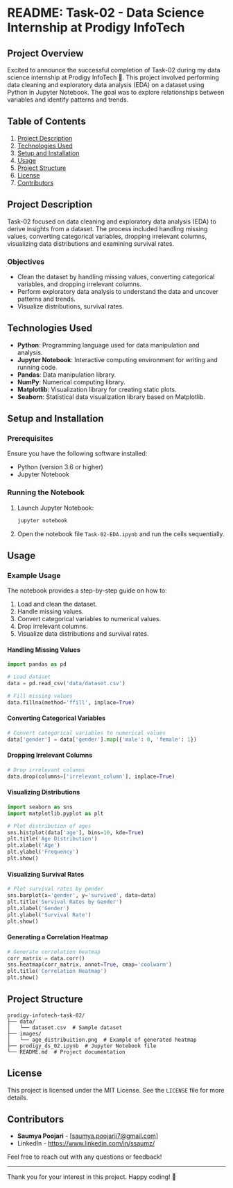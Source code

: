 # README: Task-02 - Data Science Internship at Prodigy InfoTech

## Project Overview

Excited to announce the successful completion of Task-02 during my data science internship at Prodigy InfoTech 🚀. This project involved performing data cleaning and exploratory data analysis (EDA) on a dataset using Python in Jupyter Notebook. The goal was to explore relationships between variables and identify patterns and trends.

## Table of Contents

1. [Project Description](#project-description)
2. [Technologies Used](#technologies-used)
3. [Setup and Installation](#setup-and-installation)
4. [Usage](#usage)
5. [Project Structure](#project-structure)
6. [License](#license)
7. [Contributors](#contributors)

## Project Description

Task-02 focused on data cleaning and exploratory data analysis (EDA) to derive insights from a dataset. The process included handling missing values, converting categorical variables, dropping irrelevant columns, visualizing data distributions and examining survival rates.

### Objectives

- Clean the dataset by handling missing values, converting categorical variables, and dropping irrelevant columns.
- Perform exploratory data analysis to understand the data and uncover patterns and trends.
- Visualize distributions, survival rates.

## Technologies Used

- **Python**: Programming language used for data manipulation and analysis.
- **Jupyter Notebook**: Interactive computing environment for writing and running code.
- **Pandas**: Data manipulation library.
- **NumPy**: Numerical computing library.
- **Matplotlib**: Visualization library for creating static plots.
- **Seaborn**: Statistical data visualization library based on Matplotlib.

## Setup and Installation

### Prerequisites

Ensure you have the following software installed:

- Python (version 3.6 or higher)
- Jupyter Notebook

### Running the Notebook

1. Launch Jupyter Notebook:

   ```bash
   jupyter notebook
   ```

2. Open the notebook file `Task-02-EDA.ipynb` and run the cells sequentially.

## Usage

### Example Usage

The notebook provides a step-by-step guide on how to:

1. Load and clean the dataset.
2. Handle missing values.
3. Convert categorical variables to numerical values.
4. Drop irrelevant columns.
5. Visualize data distributions and survival rates.

#### Handling Missing Values

```python
import pandas as pd

# Load dataset
data = pd.read_csv('data/dataset.csv')

# Fill missing values
data.fillna(method='ffill', inplace=True)
```

#### Converting Categorical Variables

```python
# Convert categorical variables to numerical values
data['gender'] = data['gender'].map({'male': 0, 'female': 1})
```

#### Dropping Irrelevant Columns

```python
# Drop irrelevant columns
data.drop(columns=['irrelevant_column'], inplace=True)
```

#### Visualizing Distributions

```python
import seaborn as sns
import matplotlib.pyplot as plt

# Plot distribution of ages
sns.histplot(data['age'], bins=10, kde=True)
plt.title('Age Distribution')
plt.xlabel('Age')
plt.ylabel('Frequency')
plt.show()
```

#### Visualizing Survival Rates

```python
# Plot survival rates by gender
sns.barplot(x='gender', y='survived', data=data)
plt.title('Survival Rates by Gender')
plt.xlabel('Gender')
plt.ylabel('Survival Rate')
plt.show()
```

#### Generating a Correlation Heatmap

```python
# Generate correlation heatmap
corr_matrix = data.corr()
sns.heatmap(corr_matrix, annot=True, cmap='coolwarm')
plt.title('Correlation Heatmap')
plt.show()
```

## Project Structure

```
prodigy-infotech-task-02/
├── data/
│   └── dataset.csv  # Sample dataset
├── images/
│   └── age_distribuition.png  # Example of generated heatmap
├── prodigy_ds_02.ipynb  # Jupyter Notebook file
└── README.md  # Project documentation
```

## License

This project is licensed under the MIT License. See the `LICENSE` file for more details.

## Contributors

- **Saumya Poojari** - [saumya.poojarii7@gmail.com]
- LinkedIn - https://www.linkedin.com/in/ssaumz/

Feel free to reach out with any questions or feedback!

---

Thank you for your interest in this project. Happy coding! 🚀
